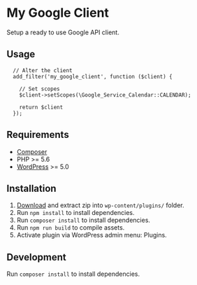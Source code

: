 # My Google Client
Setup a ready to use Google API client.

## Usage

      // Alter the client
      add_filter('my_google_client', function ($client) {

        // Set scopes
        $client->setScopes(\Google_Service_Calendar::CALENDAR);

        return $client
      });

## Requirements
- [Composer](https://getcomposer.org/)
- PHP >= 5.6
- [WordPress](https://wordpress.org/) >= 5.0

## Installation
1. [Download](https://github.com/mmaarten/my-google-client/archive/master.zip) and extract zip into `wp-content/plugins/` folder.
1. Run `npm install` to install dependencies.
1. Run `composer install` to install dependencies.
1. Run `npm run build` to compile assets.
1. Activate plugin via WordPress admin menu: Plugins.

## Development
Run `composer install` to install dependencies.
